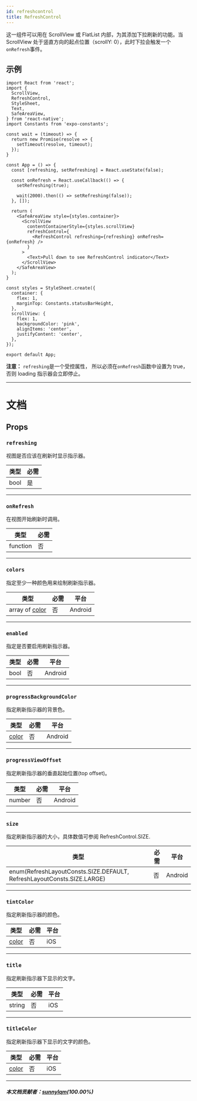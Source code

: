 ```yaml
---
id: refreshcontrol
title: RefreshControl
---
```


这一组件可以用在 ScrollView 或 FlatList 内部，为其添加下拉刷新的功能。当 ScrollView 处于竖直方向的起点位置（scrollY: 0），此时下拉会触发一个`onRefresh`事件。

## 示例

```SnackPlayer name=RefreshControl&supportedPlatforms=ios,android
import React from 'react';
import {
  ScrollView,
  RefreshControl,
  StyleSheet,
  Text,
  SafeAreaView,
} from 'react-native';
import Constants from 'expo-constants';

const wait = (timeout) => {
  return new Promise(resolve => {
    setTimeout(resolve, timeout);
  });
}

const App = () => {
  const [refreshing, setRefreshing] = React.useState(false);

  const onRefresh = React.useCallback(() => {
    setRefreshing(true);

    wait(2000).then(() => setRefreshing(false));
  }, []);

  return (
    <SafeAreaView style={styles.container}>
      <ScrollView
        contentContainerStyle={styles.scrollView}
        refreshControl={
          <RefreshControl refreshing={refreshing} onRefresh={onRefresh} />
        }
      >
        <Text>Pull down to see RefreshControl indicator</Text>
      </ScrollView>
    </SafeAreaView>
  );
}

const styles = StyleSheet.create({
  container: {
    flex: 1,
    marginTop: Constants.statusBarHeight,
  },
  scrollView: {
    flex: 1,
    backgroundColor: 'pink',
    alignItems: 'center',
    justifyContent: 'center',
  },
});

export default App;
```

**注意：** `refreshing`是一个受控属性， 所以必须在`onRefresh`函数中设置为 true，否则 loading 指示器会立即停止。

---

# 文档

## Props

### `refreshing`

视图是否应该在刷新时显示指示器。

| 类型 | 必需 |
| ---- | ---- |
| bool | 是   |

---

### `onRefresh`

在视图开始刷新时调用。

| 类型     | 必需 |
| -------- | ---- |
| function | 否   |

---

### `colors`

指定至少一种颜色用来绘制刷新指示器。

| 类型                        | 必需 | 平台    |
| --------------------------- | ---- | ------- |
| array of [color](colors.md) | 否   | Android |

---

### `enabled`

指定是否要启用刷新指示器。

| 类型 | 必需 | 平台    |
| ---- | ---- | ------- |
| bool | 否   | Android |

---

### `progressBackgroundColor`

指定刷新指示器的背景色。

| 类型               | 必需 | 平台    |
| ------------------ | ---- | ------- |
| [color](colors.md) | 否   | Android |

---

### `progressViewOffset`

指定刷新指示器的垂直起始位置(top offset)。

| 类型   | 必需 | 平台    |
| ------ | ---- | ------- |
| number | 否   | Android |

---

### `size`

指定刷新指示器的大小，具体数值可参阅 RefreshControl.SIZE.

| 类型                                                                   | 必需 | 平台    |
| ---------------------------------------------------------------------- | ---- | ------- |
| enum(RefreshLayoutConsts.SIZE.DEFAULT, RefreshLayoutConsts.SIZE.LARGE) | 否   | Android |

---

### `tintColor`

指定刷新指示器的颜色。

| 类型               | 必需 | 平台 |
| ------------------ | ---- | ---- |
| [color](colors.md) | 否   | iOS  |

---

### `title`

指定刷新指示器下显示的文字。

| 类型   | 必需 | 平台 |
| ------ | ---- | ---- |
| string | 否   | iOS  |

---

### `titleColor`

指定刷新指示器下显示的文字的颜色。

| 类型               | 必需 | 平台 |
| ------------------ | ---- | ---- |
| [color](colors.md) | 否   | iOS  |

---

##### 本文档贡献者：[sunnylqm](https://github.com/search?q=sunnylqm&type=Users)(100.00%)
